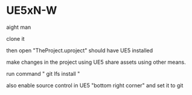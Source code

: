 # UE5xN-W
aight man  

clone it

then open "TheProject.uproject"      should have UE5 installed 



make changes  in the project using  UE5
share assets using other means. 




run command " git lfs install " 

also
enable source control in UE5   "bottom right corner"
and set it to git 
